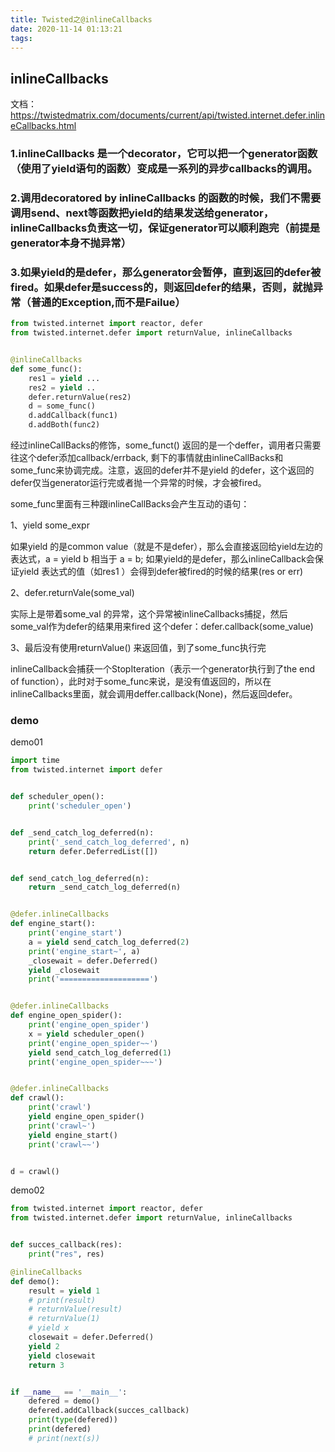 ```yaml
---
title: Twisted之@inlineCallbacks
date: 2020-11-14 01:13:21
tags:
---
```

## inlineCallbacks
文档：https://twistedmatrix.com/documents/current/api/twisted.internet.defer.inlineCallbacks.html

### 1.inlineCallbacks 是一个decorator，它可以把一个generator函数（使用了yield语句的函数）变成是一系列的异步callbacks的调用。

### 2.调用decoratored by inlineCallbacks 的函数的时候，我们不需要调用send、next等函数把yield的结果发送给generator，inlineCallbacks负责这一切，保证generator可以顺利跑完（前提是generator本身不抛异常）

### 3.如果yield的是defer，那么generator会暂停，直到返回的defer被fired。如果defer是success的，则返回defer的结果，否则，就抛异常（普通的Exception,而不是Failue）
```python
from twisted.internet import reactor, defer
from twisted.internet.defer import returnValue, inlineCallbacks


@inlineCallbacks
def some_func():
    res1 = yield ...
    res2 = yield ..
    defer.returnValue(res2)
    d = some_func()
    d.addCallback(func1)
    d.addBoth(func2)

```

经过inlineCallBacks的修饰，some_funct() 返回的是一个deffer，调用者只需要往这个defer添加callback/errback, 剩下的事情就由inlineCallBacks和some_func来协调完成。注意，返回的defer并不是yield 的defer，这个返回的defer仅当generator运行完或者抛一个异常的时候，才会被fired。

some_func里面有三种跟inlineCallBacks会产生互动的语句：

1、yield some_expr 

如果yield 的是common value（就是不是defer），那么会直接返回给yield左边的表达式，a = yield b 相当于 a = b; 如果yield的是defer，那么inlineCallback会保证yield 表达式的值（如res1 ）会得到defer被fired的时候的结果(res or err)

2、defer.returnVale(some_val)

实际上是带着some_val 的异常，这个异常被inlineCallbacks捕捉，然后some_val作为defer的结果用来fired 这个defer：defer.callback(some_value)

3、最后没有使用returnValue() 来返回值，到了some_func执行完

inlineCallback会捕获一个StopIteration（表示一个generator执行到了the end of function），此时对于some_func来说，是没有值返回的，所以在inlineCallbacks里面，就会调用deffer.callback(None)，然后返回defer。

### demo
demo01
```python
import time
from twisted.internet import defer


def scheduler_open():
    print('scheduler_open')


def _send_catch_log_deferred(n):
    print('_send_catch_log_deferred', n)
    return defer.DeferredList([])


def send_catch_log_deferred(n):
    return _send_catch_log_deferred(n)


@defer.inlineCallbacks
def engine_start():
    print('engine_start')
    a = yield send_catch_log_deferred(2)
    print('engine_start~', a)
    _closewait = defer.Deferred()
    yield _closewait
    print('====================')


@defer.inlineCallbacks
def engine_open_spider():
    print('engine_open_spider')
    x = yield scheduler_open()
    print('engine_open_spider~~')
    yield send_catch_log_deferred(1)
    print('engine_open_spider~~~')


@defer.inlineCallbacks
def crawl():
    print('crawl')
    yield engine_open_spider()
    print('crawl~')
    yield engine_start()
    print('crawl~~')


d = crawl()
```
demo02
```python
from twisted.internet import reactor, defer
from twisted.internet.defer import returnValue, inlineCallbacks


def succes_callback(res):
    print("res", res)

@inlineCallbacks
def demo():
    result = yield 1
    # print(result)
    # returnValue(result)
    # returnValue(1)
    # yield x
    closewait = defer.Deferred()
    yield 2
    yield closewait
    return 3


if __name__ == '__main__':
    defered = demo()
    defered.addCallback(succes_callback)
    print(type(defered))
    print(defered)
    # print(next(s))
```
